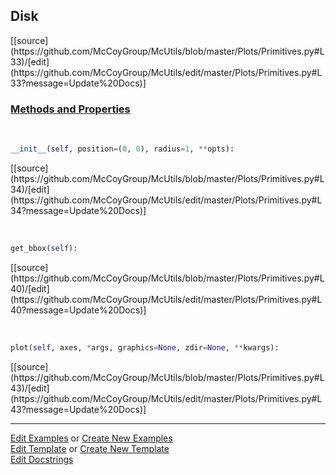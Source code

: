 ## <a id="McUtils.Plots.Primitives.Disk">Disk</a> 
<div class="docs-source-link" markdown="1">
[[source](https://github.com/McCoyGroup/McUtils/blob/master/Plots/Primitives.py#L33)/[edit](https://github.com/McCoyGroup/McUtils/edit/master/Plots/Primitives.py#L33?message=Update%20Docs)]
</div>



<div class="collapsible-section">
 <div class="collapsible-section collapsible-section-header" markdown="1">
 
### <a class="collapse-link" data-toggle="collapse" href="#methods">Methods and Properties</a> <a class="float-right" data-toggle="collapse" href="#methods"><i class="fa fa-chevron-down"></i></a>

 </div>
 <div class="collapsible-section collapsible-section-body collapse" id="methods" markdown="1">

<a id="McUtils.Plots.Primitives.Disk.__init__" class="docs-object-method">&nbsp;</a> 
```python
__init__(self, position=(0, 0), radius=1, **opts): 
```
<div class="docs-source-link" markdown="1">
[[source](https://github.com/McCoyGroup/McUtils/blob/master/Plots/Primitives.py#L34)/[edit](https://github.com/McCoyGroup/McUtils/edit/master/Plots/Primitives.py#L34?message=Update%20Docs)]
</div>

<a id="McUtils.Plots.Primitives.Disk.get_bbox" class="docs-object-method">&nbsp;</a> 
```python
get_bbox(self): 
```
<div class="docs-source-link" markdown="1">
[[source](https://github.com/McCoyGroup/McUtils/blob/master/Plots/Primitives.py#L40)/[edit](https://github.com/McCoyGroup/McUtils/edit/master/Plots/Primitives.py#L40?message=Update%20Docs)]
</div>

<a id="McUtils.Plots.Primitives.Disk.plot" class="docs-object-method">&nbsp;</a> 
```python
plot(self, axes, *args, graphics=None, zdir=None, **kwargs): 
```
<div class="docs-source-link" markdown="1">
[[source](https://github.com/McCoyGroup/McUtils/blob/master/Plots/Primitives.py#L43)/[edit](https://github.com/McCoyGroup/McUtils/edit/master/Plots/Primitives.py#L43?message=Update%20Docs)]
</div>

 </div>
</div>




___

[Edit Examples](https://github.com/McCoyGroup/McUtils/edit/gh-pages/ci/examples/McUtils/Plots/Primitives/Disk.md) or 
[Create New Examples](https://github.com/McCoyGroup/McUtils/new/gh-pages/?filename=ci/examples/McUtils/Plots/Primitives/Disk.md) <br/>
[Edit Template](https://github.com/McCoyGroup/McUtils/edit/gh-pages/ci/docs/McUtils/Plots/Primitives/Disk.md) or 
[Create New Template](https://github.com/McCoyGroup/McUtils/new/gh-pages/?filename=ci/docs/templates/McUtils/Plots/Primitives/Disk.md) <br/>
[Edit Docstrings](https://github.com/McCoyGroup/McUtils/edit/master/Plots/Primitives.py#L33?message=Update%20Docs)